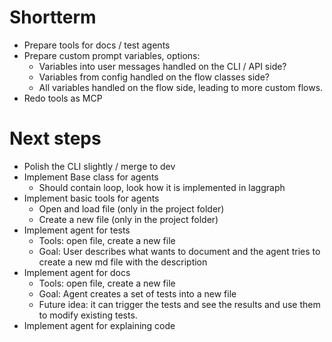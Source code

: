 # Shortterm

- Prepare tools for docs / test agents
- Prepare custom prompt variables, options:
  - Variables into user messages handled on the CLI / API side?
  - Variables from config handled on the flow classes side?
  - All variables handled on the flow side, leading to more custom flows.
- Redo tools as MCP

# Next steps

- Polish the CLI slightly / merge to dev
- Implement Base class for agents
  - Should contain loop, look how it is implemented in laggraph
- Implement basic tools for agents
  - Open and load file (only in the project folder)
  - Create a new file (only in the project folder)
- Implement agent for tests
  - Tools: open file, create a new file
  - Goal: User describes what wants to document and the agent tries to create a new md file with the description
- Implement agent for docs
  - Tools: open file, create a new file
  - Goal: Agent creates a set of tests into a new file
  - Future idea: it can trigger the tests and see the results and use them to modify existing tests.
- Implement agent for explaining code